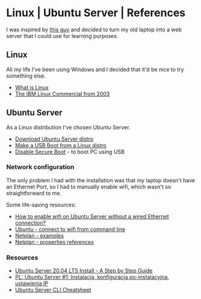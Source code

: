 # Linux | Ubuntu Server | References

I was inspired by [this guy](https://www.youtube.com/watch?v=wFjYzhkEBys) and decided to turn my old laptop into a web server that I could use for learning purposes.

## Linux

All my life I've been using Windows and I decided that it'd be nice to try something else. 

* [What is Linux](https://www.linux.com/what-is-linux/)
* [The IBM Linux Commercial from 2003](https://www.youtube.com/watch?v=x7ozaFbqg00)

## Ubuntu Server

As a Linux distribution I've chosen Ubuntu Server. 

* [Download Ubuntu Server distro](https://ubuntu.com/download/server#downloads)
* [Make a USB Boot from a Linux distro](https://www.pendrivelinux.com/universal-usb-installer-easy-as-1-2-3/)
* [Disable Secure Boot](https://docs.microsoft.com/en-us/windows-hardware/manufacture/desktop/disabling-secure-boot) - to boot PC using USB

### Network configuration

The only problem I had with the installation was that my laptop doesn't have an Ethernet Port, so I had to manually enable wifi, which wasn't so straightforward to me.

Some life-saving resources:

* [How to enable wifi on Ubuntu Server without a wired Ethernet connection?](https://medium.com/@yping88/how-to-enable-wi-fi-on-ubuntu-server-20-04-without-a-wired-ethernet-connection-42e0b71ca198)
* [Ubuntu - connect to wifi from command line](https://linuxconfig.org/ubuntu-20-04-connect-to-wifi-from-command-line)
* [Netplan - examples](https://netplan.io/examples/)
* [Netplan - properties references](https://netplan.io/reference/#properties-for-device-type-wifis%3A)

### Resources

* [Ubuntu Server 20.04 LTS Install - A Step by Step Guide](https://www.youtube.com/watch?v=xUH256WAWt0)
* [PL: Ubuntu Server #1: Instalacja, konfiguracja po-instalacyjna, ustawienia IP](https://www.youtube.com/watch?v=uNqxUWiAoRk)
* [Ubuntu Server CLI Cheatsheet](https://assets.ubuntu.com/v1/f401c3f4-Ubuntu_Server_CLI_pro_tips_2020-04.pdf)

